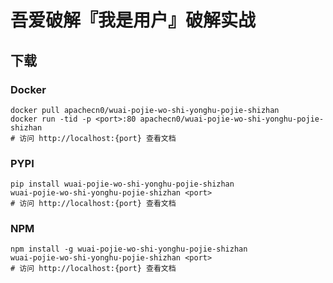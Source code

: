 # 吾爱破解『我是用户』破解实战

## 下载

### Docker

```
docker pull apachecn0/wuai-pojie-wo-shi-yonghu-pojie-shizhan
docker run -tid -p <port>:80 apachecn0/wuai-pojie-wo-shi-yonghu-pojie-shizhan
# 访问 http://localhost:{port} 查看文档
```

### PYPI

```
pip install wuai-pojie-wo-shi-yonghu-pojie-shizhan
wuai-pojie-wo-shi-yonghu-pojie-shizhan <port>
# 访问 http://localhost:{port} 查看文档
```

### NPM

```
npm install -g wuai-pojie-wo-shi-yonghu-pojie-shizhan
wuai-pojie-wo-shi-yonghu-pojie-shizhan <port>
# 访问 http://localhost:{port} 查看文档
```